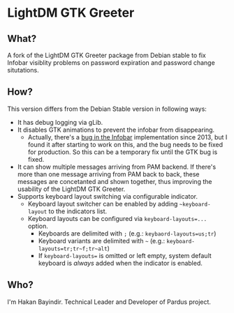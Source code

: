 # LightDM GTK Greeter #

## What?

A fork of the LightDM GTK Greeter package from Debian stable to fix Infobar visiblity problems on password expiration and password change situtations.

## How?

This version differs from the Debian Stable version in following ways:

* It has debug logging via gLib.
* It disables GTK animations to prevent the infobar from disappearing.
    * Actually, there's a [bug in the Infobar](https://bugzilla.gnome.org/show_bug.cgi?id=710888) implementation since 2013, but I found it after starting to work on this, and the bug needs to be fixed for production. So this can be a temporary fix until the GTK bug is fixed.
* It can show multiple messages arriving from PAM backend. If there's more than one message arriving from PAM back to back, these messages are concetanted and shown together, thus improving the usability of the LightDM GTK Greeter.
* Supports keyboard layout switching via configurable indicator.
    * Keyboard layout switcher can be enabled by adding `~keyboard-layout` to the indicators list.
    * Keyboard layouts can be configured via `keyboard-layouts=...` option.
        * Keyboards are delimited with `;` (e.g.: `keybaord-layouts=us;tr`)
        * Keyboard variants are delimited with `~` (e.g.: `keyboard-layouts=tr;tr~f;tr~alt`)
        * If `keyboard-layouts=` is omitted or left empty, system default keyboard is *always* added when the indicator is enabled.

## Who?

I'm Hakan Bayindir. Technical Leader and Developer of Pardus project.
